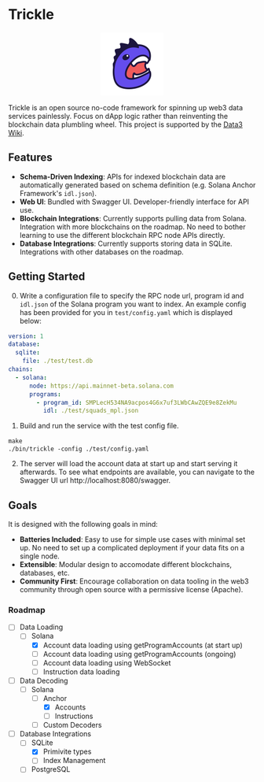 # Trickle

<div align="center">
    <img width="128px" src="https://raw.githubusercontent.com/data3-wiki/static-assets/main/Trickle-Logo.png">
</div>

Trickle is an open source no-code framework for spinning up web3 data services painlessly. Focus on dApp logic rather than reinventing the blockchain data plumbling wheel. This project is supported by the [Data3 Wiki](https://www.data3.wiki/).

## Features

- **Schema-Driven Indexing**: APIs for indexed blockchain data are automatically generated based on schema definition (e.g. Solana Anchor Framework's `idl.json`).
- **Web UI**: Bundled with Swagger UI. Developer-friendly interface for API use.
- **Blockchain Integrations**: Currently supports pulling data from Solana. Integration with more blockchains on the roadmap. No need to bother learning to use the different blockchain RPC node APIs directly.
- **Database Integrations**: Currently supports storing data in SQLite. Integrations with other databases on the roadmap.

## Getting Started

0. Write a configuration file to specify the RPC node url, program id and `idl.json` of the Solana program you want to index. An example config has been provided for you in `test/config.yaml` which is displayed below:

```yaml
version: 1
database:
  sqlite:
    file: ./test/test.db
chains:
  - solana:
      node: https://api.mainnet-beta.solana.com
      programs:
        - program_id: SMPLecH534NA9acpos4G6x7uf3LWbCAwZQE9e8ZekMu
          idl: ./test/squads_mpl.json
```

1. Build and run the service with the test config file.

```
make
./bin/trickle -config ./test/config.yaml
```

2. The server will load the account data at start up and start serving it afterwards. To see what endpoints are available, you can navigate to the Swagger UI url http://localhost:8080/swagger.

## Goals

It is designed with the following goals in mind:

- **Batteries Included**: Easy to use for simple use cases with minimal set up. No need to set up a complicated deployment if your data fits on a single node.
- **Extensible**: Modular design to accomodate different blockchains, databases, etc.
- **Community First**: Encourage collaboration on data tooling in the web3 community through open source with a permissive license (Apache).

### Roadmap

- [ ] Data Loading
    - [ ] Solana
        - [x] Account data loading using getProgramAccounts (at start up)
        - [ ] Account data loading using getProgramAccounts (ongoing)
        - [ ] Account data loading using WebSocket
        - [ ] Instruction data loading
- [ ] Data Decoding
    - [ ] Solana
        - [ ] Anchor
            - [x] Accounts
            - [ ] Instructions
        - [ ] Custom Decoders
- [ ] Database Integrations
    - [ ] SQLite
        - [x] Primivite types
        - [ ] Index Management
    - [ ] PostgreSQL